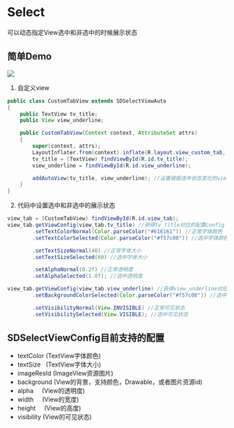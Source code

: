 # Select
可以动态指定View选中和非选中的时候展示状态

## 简单Demo
![](http://thumbsnap.com/i/Usz4FkxC.gif?0825)<br>

1. 自定义view
```java
public class CustomTabView extends SDSelectViewAuto
{
    public TextView tv_title;
    public View view_underline;

    public CustomTabView(Context context, AttributeSet attrs)
    {
        super(context, attrs);
        LayoutInflater.from(context).inflate(R.layout.view_custom_tab, this, true);
        tv_title = (TextView) findViewById(R.id.tv_title);
        view_underline = findViewById(R.id.view_underline);

        addAutoView(tv_title, view_underline); //设置根据选中状态变化的view
    }
}
```
2. 代码中设置选中和非选中的展示状态
```java
view_tab = (CustomTabView) findViewById(R.id.view_tab);
view_tab.getViewConfig(view_tab.tv_title) //获得tv_title对应的配置config
        .setTextColorNormal(Color.parseColor("#616161")) //正常字体颜色
        .setTextColorSelected(Color.parseColor("#f57c00")) //选中字体颜色

        .setTextSizeNormal(40) //正常字体大小
        .setTextSizeSelected(60) //选中字体大小

        .setAlphaNormal(0.2f) //正常透明度
        .setAlphaSelected(1.0f); //选中透明度

view_tab.getViewConfig(view_tab.view_underline) //获得view_underline对应的配置config
        .setBackgroundColorSelected(Color.parseColor("#f57c00")) //选中背景颜色

        .setVisibilityNormal(View.INVISIBLE) //正常可见状态
        .setVisibilitySelected(View.VISIBLE); //选中可见状态
```
## SDSelectViewConfig目前支持的配置
* textColor       (TextView字体颜色)
* textSize        (TextView字体大小)
* imageResId      (ImageView资源图片)
* background      (View的背景，支持颜色，Drawable，或者图片资源id)
* alpha           (View的透明度)
* width           (View的宽度)
* height          (View的高度)
* visibility      (View的可见状态)
